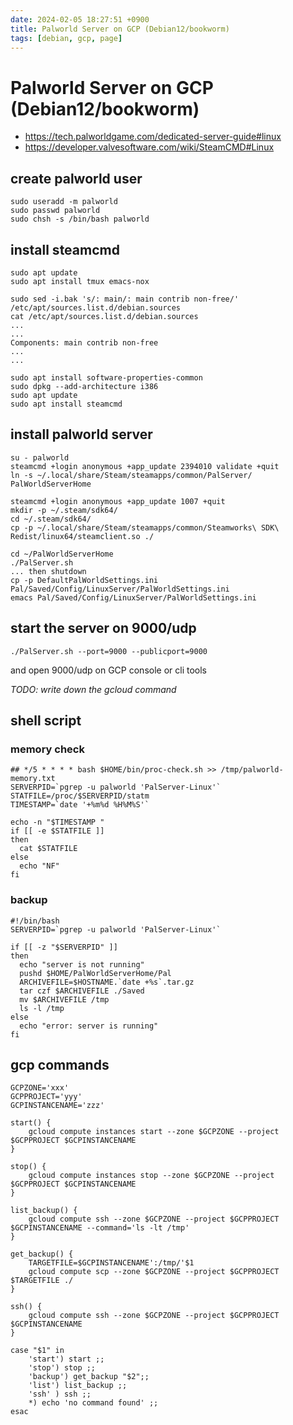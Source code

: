 ```yaml
---
date: 2024-02-05 18:27:51 +0900
title: Palworld Server on GCP (Debian12/bookworm)
tags: [debian, gcp, page]
---
```


# Palworld Server on GCP (Debian12/bookworm)

* https://tech.palworldgame.com/dedicated-server-guide#linux
* https://developer.valvesoftware.com/wiki/SteamCMD#Linux

## create palworld user

```
sudo useradd -m palworld
sudo passwd palworld
sudo chsh -s /bin/bash palworld
```

## install steamcmd

```
sudo apt update
sudo apt install tmux emacs-nox

sudo sed -i.bak 's/: main/: main contrib non-free/' /etc/apt/sources.list.d/debian.sources
cat /etc/apt/sources.list.d/debian.sources
...
...
Components: main contrib non-free
...
...

sudo apt install software-properties-common
sudo dpkg --add-architecture i386
sudo apt update
sudo apt install steamcmd
```

## install palworld server

```
su - palworld
steamcmd +login anonymous +app_update 2394010 validate +quit
ln -s ~/.local/share/Steam/steamapps/common/PalServer/ PalWorldServerHome

steamcmd +login anonymous +app_update 1007 +quit
mkdir -p ~/.steam/sdk64/
cd ~/.steam/sdk64/
cp -p ~/.local/share/Steam/steamapps/common/Steamworks\ SDK\ Redist/linux64/steamclient.so ./

cd ~/PalWorldServerHome
./PalServer.sh
... then shutdown
cp -p DefaultPalWorldSettings.ini Pal/Saved/Config/LinuxServer/PalWorldSettings.ini
emacs Pal/Saved/Config/LinuxServer/PalWorldSettings.ini
```

## start the server on 9000/udp

```
./PalServer.sh --port=9000 --publicport=9000
```

and open 9000/udp on GCP console or cli tools

*TODO: write down the gcloud command*

## shell script

### memory check

```
## */5 * * * * bash $HOME/bin/proc-check.sh >> /tmp/palworld-memory.txt
SERVERPID=`pgrep -u palworld 'PalServer-Linux'`
STATFILE=/proc/$SERVERPID/statm
TIMESTAMP=`date '+%m%d %H%M%S'`

echo -n "$TIMESTAMP "
if [[ -e $STATFILE ]]
then
  cat $STATFILE
else
  echo "NF"
fi
```

### backup

```
#!/bin/bash
SERVERPID=`pgrep -u palworld 'PalServer-Linux'`

if [[ -z "$SERVERPID" ]]
then
  echo "server is not running"
  pushd $HOME/PalWorldServerHome/Pal
  ARCHIVEFILE=$HOSTNAME.`date +%s`.tar.gz
  tar czf $ARCHIVEFILE ./Saved
  mv $ARCHIVEFILE /tmp
  ls -l /tmp
else
  echo "error: server is running"
fi
```

## gcp commands

```
GCPZONE='xxx'
GCPPROJECT='yyy'
GCPINSTANCENAME='zzz'

start() {
    gcloud compute instances start --zone $GCPZONE --project $GCPPROJECT $GCPINSTANCENAME
}

stop() {
    gcloud compute instances stop --zone $GCPZONE --project $GCPPROJECT $GCPINSTANCENAME
}

list_backup() {
    gcloud compute ssh --zone $GCPZONE --project $GCPPROJECT $GCPINSTANCENAME --command='ls -lt /tmp'
}

get_backup() {
    TARGETFILE=$GCPINSTANCENAME':/tmp/'$1
    gcloud compute scp --zone $GCPZONE --project $GCPPROJECT $TARGETFILE ./
}

ssh() {
    gcloud compute ssh --zone $GCPZONE --project $GCPPROJECT $GCPINSTANCENAME
}

case "$1" in
    'start') start ;;
    'stop') stop ;;
    'backup') get_backup "$2";;
    'list') list_backup ;;
    'ssh' ) ssh ;;
    *) echo 'no command found' ;;
esac
```
